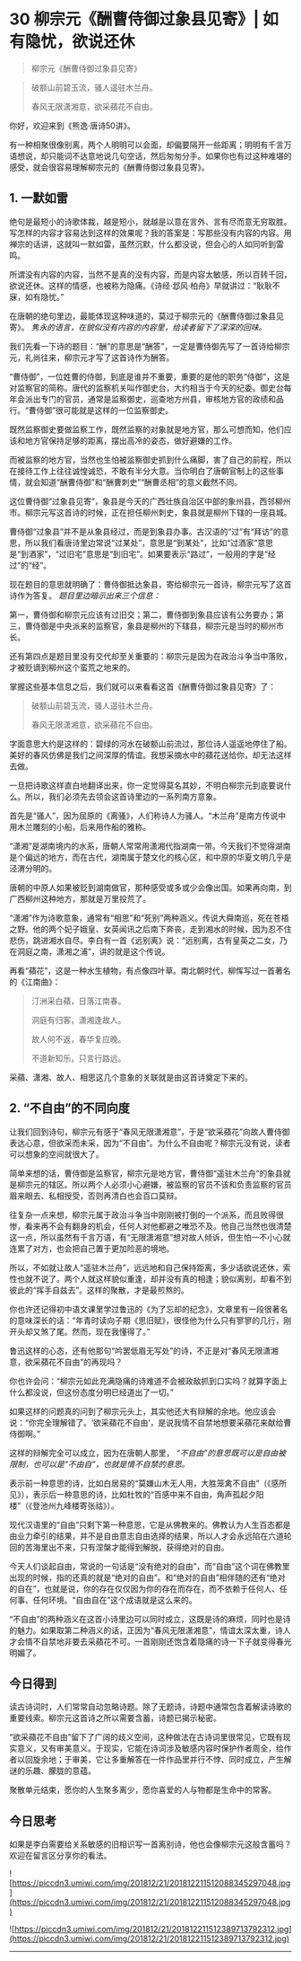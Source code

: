 # 30 柳宗元《酬曹侍御过象县见寄》| 如有隐忧，欲说还休

> 柳宗元《酬曹侍御过象县见寄》

> 破额山前碧玉流，骚人遥驻木兰舟。
> 
> 春风无限潇湘意，欲采蘋花不自由。

你好，欢迎来到《熊逸·唐诗50讲》。

有一种相聚很像别离，两个人明明可以会面，却偏要隔开一些距离；明明有千言万语想说，却只能词不达意地说几句空话，然后匆匆分手。如果你也有过这种难堪的感受，就会很容易理解柳宗元的《酬曹侍御过象县见寄》。

## 1. 一默如雷

绝句是最短小的诗歌体裁，越是短小，就越是以意在言外、言有尽而意无穷取胜。写怎样的内容才容易达到这样的效果呢？我的答案是：写那些没有内容的内容。用禅宗的话讲，这就叫一默如雷，虽然沉默，什么都没说，但会心的人如同听到雷鸣。

所谓没有内容的内容，当然不是真的没有内容，而是内容太敏感，所以百转千回，欲说还休。这样的情感，也被称为隐痛。《诗经·邶风·柏舟》早就讲过：“耿耿不寐，如有隐忧。”

在唐朝的绝句里边，最能体现这种味道的，莫过于柳宗元的《酬曹侍御过象县见寄》。 *隽永的语言，在貌似没有内容的内容里，给读者留下了深深的回味。*

我们先看一下诗的题目：“酬”的意思是“酬答”，一定是曹侍御先写了一首诗给柳宗元，礼尚往来，柳宗元才写了这首诗作为酬答。

“曹侍御”，一位姓曹的侍御，到底是谁并不重要，重要的是他的职务“侍御”，这是对监察官的简称。唐代的监察机关叫作御史台，大约相当于今天的纪委。御史台每年会派出专门的官员，通常是监察御史，巡查地方州县，审核地方官的政绩和品行。“曹侍御”很可能就是这样的一位监察御史。

既然监察御史要做监察工作，既然监察的对象就是地方官，那么可想而知，他们应该和地方官保持足够的距离，摆出高冷的姿态，做好避嫌的工作。

而被监察的地方官，当然也生怕被监察御史抓到什么痛脚，害了自己的前程，所以在接待工作上往往诚惶诚恐，不敢有半分大意。当你明白了唐朝官制上的这些事情，就会知道“酬曹侍御”和“酬曹刺史”“酬曹丞相”的意义截然不同。

这位曹侍御“过象县见寄”，象县是今天的广西壮族自治区中部的象州县，西邻柳州市。柳宗元写这首诗的时候，正在担任柳州刺史，象县就是柳州下辖的一座县城。

曹侍御“过象县”并不是从象县经过，而是到象县办事。古汉语的“过”有“拜访”的意思，所以我们看唐诗里边常说“过某处”，意思是“到某处”，比如“过酒家”意思是“到酒家”，“过旧宅”意思是“到旧宅”。如果要表示“路过”，一般用的字是“经过”的“经”。

现在题目的意思就明确了：曹侍御抵达象县，寄给柳宗元一首诗，柳宗元写了这首诗作为答复。 *题目里边暗示出来三个信息：*

第一，曹侍御和柳宗元应该有过旧交；第二，曹侍御到象县应该有公务要办；第三，曹侍御是中央派来的监察官，象县是柳州的下辖县，柳宗元是当时的柳州市长。

还有第四点是题目里没有交代却至关重要的：柳宗元是因为在政治斗争当中落败，才被贬谪到柳州这个蛮荒之地来的。

掌握这些基本信息之后，我们就可以来看看这首《酬曹侍御过象县见寄》了：

> 破额山前碧玉流，骚人遥驻木兰舟。
> 
> 春风无限潇湘意，欲采蘋花不自由。

字面意思大约是这样的：碧绿的河水在破额山前流过，那位诗人遥遥地停住了船。美好的春风仿佛是我们之间深厚的情谊。我想采摘水中的蘋花送给你，却无法这样去做。

一旦把诗歌这样直白地翻译出来，你一定觉得莫名其妙，不明白柳宗元到底要说什么。所以，我们必须先去领会这首诗里边的一系列南方意象。

首先是“骚人”，因为屈原的《离骚》，人们称诗人为骚人。“木兰舟”是南方传说中用木兰雕刻的小船，后来用作船的雅称。

“潇湘”是湖南境内的水系，唐朝人常常用潇湘代指湖南一带。今天我们不觉得湖南是个偏远的地方，而在古代，湖南属于楚文化的核心区，和中原的华夏文明几乎是泾渭分明的。

唐朝的中原人如果被贬到湖南做官，那种感受或多或少会像出国。如果再向南，到广西柳州这种地方，那就是万里投荒了。

“潇湘”作为诗歌意象，通常有“相思”和“死别”两种涵义。传说大舜南巡，死在苍梧之野。他的两个妃子娥皇、女英闻讯之后南下奔丧，走到湘水的时候，因为忍不住悲伤，跳进湘水自尽。李白有一首《远别离》说：“远别离，古有皇英之二女，乃在洞庭之南，潇湘之浦”，讲的就是这个传说。

再看“蘋花”，这是一种水生植物，有点像四叶草。南北朝时代，柳恽写过一首著名的《江南曲》：

> 汀洲采白蘋，日落江南春。
> 
> 洞庭有归客，潇湘逢故人。
> 
> 故人何不返，春华复应晚。
> 
> 不道新知乐，只言行路远。

采蘋、潇湘、故人、相思这几个意象的关联就是由这首诗奠定下来的。

## 2. “不自由”的不同向度

让我们回到诗句，柳宗元有感于“春风无限潇湘意”，于是“欲采蘋花”向故人曹侍御表达心意，但欲采而未采，因为“不自由”。为什么不自由呢？柳宗元没有说，读者可以想象的空间就很大了。

简单来想的话，曹侍御是监察官，柳宗元是地方官，曹侍御“遥驻木兰舟”的象县就是柳宗元的辖区。所以两个人必须小心避嫌，被监察的官员不该和负责监察的官员眉来眼去、私相授受，否则再清白也会百口莫辩。

往复杂一点来想，柳宗元属于政治斗争当中刚刚被打倒的一个派系，而且败得很惨，看来再不会有翻身的机会，任何人对他都避之唯恐不及。他自己当然也很清楚这一点，所以虽然有千言万语，有“无限潇湘意”想对故人倾诉，但生怕一不小心就连累了对方，也会把自己置于更加险恶的境地。

所以，不如就让故人“遥驻木兰舟”，远远地和自己保持距离，多少话欲说还休，索性也就不说了。两个人就这样貌似重逢，却并没有真的相逢；貌似离别，却看不到彼此的“挥手自兹去”。这样的聚散，才是最煎熬的。

你也许还记得初中语文课里学过鲁迅的《为了忘却的纪念》，文章里有一段很著名的意味深长的话：“年青时读向子期《思旧赋》，很怪他为什么只有寥寥的几行，刚开头却又煞了尾。然而，现在我懂得了。”

鲁迅这样的心态，还有他那句“吟罢低眉无写处”的诗，不正是对“春风无限潇湘意，欲采蘋花不自由”的再现吗？

你也许会问：“柳宗元如此充满隐痛的诗难道不会被政敌抓到口实吗？就算字面上什么都没说，但这份态度分明已经道出了一切。”

如果这样的问题真的问到了柳宗元头上，其实他还大有辩解的余地。他应该会说：“你完全理解错了。‘欲采蘋花不自由’，是说我情不自禁地想要采蘋花来献给曹侍御啊。”

这样的辩解完全可以成立，因为在唐朝人那里， *“不自由”的意思既可以是自由被限制，也可以是“不由自”，也就是情不自禁的意思。*

表示前一种意思的诗，比如白居易的“莫嫌山木无人用，大胜笼禽不自由”（《感所见》），表示后一种意思的诗，比如杜牧的“百感中来不自由，角声孤起夕阳楼”（《登池州九峰楼寄张祜》）。

现代汉语里的“自由”只剩下第一种意思，它是从佛教来的。佛教认为人生百态都是由业力牵引的结果，并不是自由意志自由选择的结果，所以人才会永远陷在六道轮回的苦海里出不来，只有涅槃才能得到解脱，获得绝对的自由。

今天人们谈起自由，常说的一句话是“没有绝对的自由”，而“自由”这个词在佛教里出现的时候，指的还真的就是“绝对的自由”。和“绝对的自由”相伴随的还有“绝对的自在”，也就是说，你的存在仅仅因为你的存在而存在，而不依赖于任何人、任何事、任何环境。“自由自在”这个成语就是这么来的。

“不自由”的两种涵义在这首小诗里边可以同时成立，这既是诗的麻烦，同时也是诗的魅力。如果取第二种涵义的话，正因为“春风无限潇湘意”，情谊太深太重，诗人才会情不自禁地非要去采蘋花不可。一首刚刚还饱含着隐痛的诗一下子就变得春光明媚了。

## 今日得到

读古诗词时，人们常常自动忽略诗题。除了无题诗，诗题中通常包含着解读诗歌的重要线索。柳宗元这首诗之所以需要含蓄，诗题已揭示秘密。

“欲采蘋花不自由”留下了广阔的歧义空间，这种做法在古诗词里很常见，它既有现实意义，又有审美意义。于现实，它能在诗词涉及敏感内容时保护作者周全，给作者以回旋余地；于审美，它让多重解答在一件作品里并行不悖、同时成立，产生解谜的乐趣、朦胧的意蕴。

聚散单元结束，愿你的人生聚多离少，愿你喜爱的人与物都是生命中的常客。

## 今日思考

如果是李白需要给关系敏感的旧相识写一首离别诗，他也会像柳宗元这般含蓄吗？欢迎在留言区分享你的看法。

![https://piccdn3.umiwi.com/img/201812/21/201812211512088345297048.jpg](https://piccdn3.umiwi.com/img/201812/21/201812211512088345297048.jpg)

![https://piccdn3.umiwi.com/img/201812/21/201812211512389713792312.jpg](https://piccdn3.umiwi.com/img/201812/21/201812211512389713792312.jpg)

---
